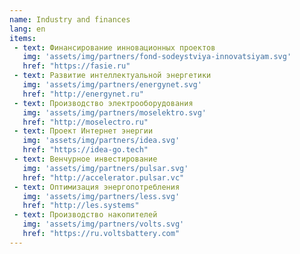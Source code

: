 ```yaml
---
name: Industry and finances
lang: en
items: 
 - text: Финансирование инновационных проектов
   img: 'assets/img/partners/fond-sodeystviya-innovatsiyam.svg'
   href: "https://fasie.ru"
 - text: Развитие интеллектуальной энергетики
   img: 'assets/img/partners/energynet.svg'
   href: "http://energynet.ru"
 - text: Производство электрооборудования
   img: 'assets/img/partners/moselektro.svg'
   href: "http://moselectro.ru"
 - text: Проект Интернет энергии 
   img: 'assets/img/partners/idea.svg'
   href: "https://idea-go.tech"
 - text: Венчурное инвестирование
   img: 'assets/img/partners/pulsar.svg'  
   href: "http://accelerator.pulsar.vc" 
 - text: Оптимизация энергопотребления
   img: 'assets/img/partners/less.svg'  
   href: "http://les.systems" 
 - text: Производство накопителей
   img: 'assets/img/partners/volts.svg'   
   href: "https://ru.voltsbattery.com"   
---
```

